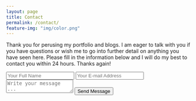 ```yaml
---
layout: page
title: Contact
permalink: /contact/
feature-img: "img/color.png"
---
```


Thank you for perusing my portfolio and blogs. I am eager to talk with you if you have questions or wish me to go into further detail on anything you have seen here. Please fill in the information below and I will do my best to contact you within 24 hours. Thanks again!

<form action="https://getsimpleform.com/messages?form_api_token=2cf788cf3e6c37741b15f2137b45d0ee" method="post">
  <!--http://Beth-Powell.github.io/thank-you-->
  <input type='hidden' name='redirect_to' value='http://Beth-Powell.github.io/thank-you/' />
  <input type='text' name='name' placeholder='Your Full Name' />
  <input type='email' name='email' placeholder='Your E-mail Address' />
  <textarea name='message' placeholder='Write your message ...'></textarea>
  <input type='submit' value='Send Message' />
</form>

